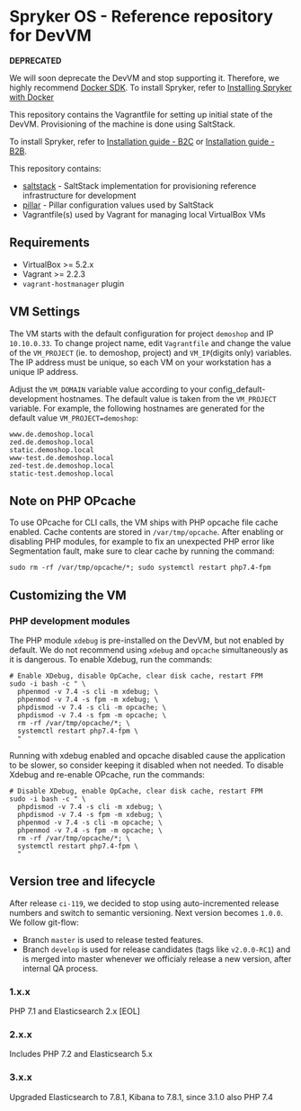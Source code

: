 # Spryker OS - Reference repository for DevVM

**DEPRECATED** 

We will soon deprecate the DevVM and stop supporting it. Therefore, we highly recommend [Docker SDK](https://docs.spryker.com/docs/scos/dev/the-docker-sdk/202204.0/the-docker-sdk.html#docker-sdk-repository-structure). To install Spryker, refer to [Installing Spryker with Docker](https://docs.spryker.com//docs/scos/dev/setup/installing-spryker-with-docker/installing-spryker-with-docker.html)


This repository contains the Vagrantfile for setting up initial state of the DevVM. Provisioning of the machine is done using SaltStack.

To install Spryker, refer to [Installation guide - B2C](https://documentation.spryker.com/docs/en/b2c-demo-shop-installation-mac-os-or-linux-with-devvm) or [Installation guide - B2B](https://documentation.spryker.com/docs/en/installation-guide-b2b).

This repository contains:
 - [saltstack](saltstack) - SaltStack implementation for provisioning reference infrastructure for development
 - [pillar](pillar) - Pillar configuration values used by SaltStack
 - Vagrantfile(s) used by Vagrant for managing local VirtualBox VMs

## Requirements
 - VirtualBox >= 5.2.x
 - Vagrant >= 2.2.3
 - `vagrant-hostmanager` plugin

## VM Settings
The VM starts with the default configuration for project `demoshop` and IP `10.10.0.33`.
To change project name, edit `Vagrantfile` and change the value of
the `VM_PROJECT` (ie. to demoshop, project) and `VM_IP`(digits only) variables. The IP address must
be unique, so each VM on your workstation has a unique IP address.

Adjust the `VM_DOMAIN` variable value according to your config_default-development hostnames. 
The default value is taken from the `VM_PROJECT` variable. For example, the following hostnames 
are generated for the default value `VM_PROJECT=demoshop`:
```
www.de.demoshop.local
zed.de.demoshop.local
static.demoshop.local
www-test.de.demoshop.local
zed-test.de.demoshop.local
static-test.demoshop.local
```

## Note on PHP OPcache
To use OPcache for CLI calls, the VM ships with PHP opcache file cache enabled. Cache contents are stored in `/var/tmp/opcache`. After enabling or disabling PHP modules, for example to fix an unexpected PHP error like Segmentation fault, make sure to clear cache by running the command:
```
sudo rm -rf /var/tmp/opcache/*; sudo systemctl restart php7.4-fpm
```

## Customizing the VM

### PHP development modules
The PHP module `xdebug` is pre-installed on the DevVM, but not enabled by default.
We do not recommend using `xdebug` and `opcache` simultaneously as it is dangerous.
To enable Xdebug, run the commands:
```
# Enable XDebug, disable OpCache, clear disk cache, restart FPM
sudo -i bash -c " \
  phpenmod -v 7.4 -s cli -m xdebug; \
  phpenmod -v 7.4 -s fpm -m xdebug; \
  phpdismod -v 7.4 -s cli -m opcache; \
  phpdismod -v 7.4 -s fpm -m opcache; \
  rm -rf /var/tmp/opcache/*; \
  systemctl restart php7.4-fpm \
  "
```

Running with xdebug enabled and opcache disabled cause the application to be slower, so consider
keeping it disabled when not needed. To disable Xdebug and re-enable OPcache, run the commands:
```
# Disable XDebug, enable OpCache, clear disk cache, restart FPM
sudo -i bash -c " \
  phpdismod -v 7.4 -s cli -m xdebug; \
  phpdismod -v 7.4 -s fpm -m xdebug; \
  phpenmod -v 7.4 -s cli -m opcache; \
  phpenmod -v 7.4 -s fpm -m opcache; \
  rm -rf /var/tmp/opcache/*; \
  systemctl restart php7.4-fpm \
  "
```


## Version tree and lifecycle
After release `ci-119`, we decided to stop using auto-incremented release numbers and switch to semantic versioning. Next version becomes `1.0.0`.
We follow git-flow:
* Branch `master` is used to release tested features.
* Branch `develop` is used for release candidates (tags like `v2.0.0-RC1`) and is merged into master whenever we officialy release a new version, after internal QA process.


### 1.x.x
PHP 7.1 and Elasticsearch 2.x [EOL]

### 2.x.x
Includes PHP 7.2 and Elasticsearch 5.x

### 3.x.x
Upgraded Elasticsearch to 7.8.1, Kibana to 7.8.1, since 3.1.0 also PHP 7.4
